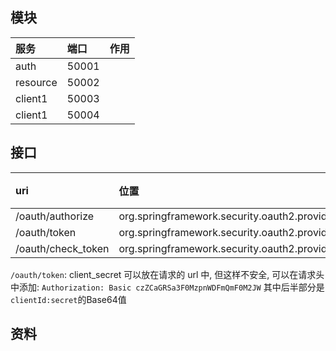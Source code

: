 

## 模块

| 服务       | 端口    | 作用  |
|:---------|:------|:----|
| auth     | 50001 |     |
| resource | 50002 |     |
| client1  | 50003 |     |
| client1  | 50004 |     |

## 接口

|uri|位置|作用|
|:---|:---|:---|
|/oauth/authorize|org.springframework.security.oauth2.provider.endpoint.AuthorizationEndpoint#approveOrDeny||
|/oauth/token|org.springframework.security.oauth2.provider.endpoint.TokenEndpoint#postAccessToken||
|/oauth/check_token|org.springframework.security.oauth2.provider.endpoint.CheckTokenEndpoint#checkToken||

`/oauth/token`:
client_secret 可以放在请求的 url 中, 但这样不安全, 可以在请求头中添加:
`Authorization: Basic czZCaGRSa3F0MzpnWDFmQmF0M2JW`
其中后半部分是 `clientId:secret`的Base64值


## 资料
